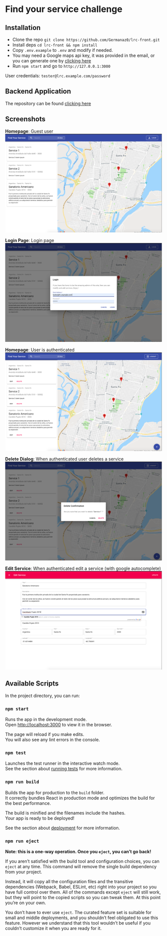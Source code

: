# Find your service challenge

## Installation

 - Clone the repo `git clone https://github.com/Germanaz0/lrc-front.git`
 - Install deps `cd lrc-front && npm install`
 - Copy `.env.example` to `.env` and modify if needed.
 - You may need a Google maps api key, it was provided in the email, or you can generate one by [clicking here](https://developers.google.com/maps/documentation/javascript/get-api-key)
 - Run `npm start` and go to `http://127.0.0.1:3000`

User credentials: `tester@lrc.example.com/password` 
## Backend Application

The repository can be found [clicking here](https://github.com/Germanaz0/lrc-api)


## Screenshots

**Homepage**: Guest user
![Home : LoggedIn](./docs/screenshots/screenshot-home-guest.png)

**Login Page**: Login page
![Home : LoggedIn](./docs/screenshots/screenshot-login-form.png)

**Homepage**: User is authenticated
![Home : LoggedIn](./docs/screenshots/screenshot-home-loggedin.png)

**Delete Dialog**: When authenticated user deletes a service
![Home : LoggedIn](./docs/screenshots/screenshot-delete-service.png)


**Edit Service**: When authenticated edit a service (with google autocomplete)
![Home : LoggedIn](./docs/screenshots/screenshot-edit-service-ac.png)

## Available Scripts

In the project directory, you can run:

### `npm start`

Runs the app in the development mode.<br>
Open [http://localhost:3000](http://localhost:3000) to view it in the browser.

The page will reload if you make edits.<br>
You will also see any lint errors in the console.

### `npm test`

Launches the test runner in the interactive watch mode.<br>
See the section about [running tests](https://facebook.github.io/create-react-app/docs/running-tests) for more information.

### `npm run build`

Builds the app for production to the `build` folder.<br>
It correctly bundles React in production mode and optimizes the build for the best performance.

The build is minified and the filenames include the hashes.<br>
Your app is ready to be deployed!

See the section about [deployment](https://facebook.github.io/create-react-app/docs/deployment) for more information.

### `npm run eject`

**Note: this is a one-way operation. Once you `eject`, you can’t go back!**

If you aren’t satisfied with the build tool and configuration choices, you can `eject` at any time. This command will remove the single build dependency from your project.

Instead, it will copy all the configuration files and the transitive dependencies (Webpack, Babel, ESLint, etc) right into your project so you have full control over them. All of the commands except `eject` will still work, but they will point to the copied scripts so you can tweak them. At this point you’re on your own.

You don’t have to ever use `eject`. The curated feature set is suitable for small and middle deployments, and you shouldn’t feel obligated to use this feature. However we understand that this tool wouldn’t be useful if you couldn’t customize it when you are ready for it.
